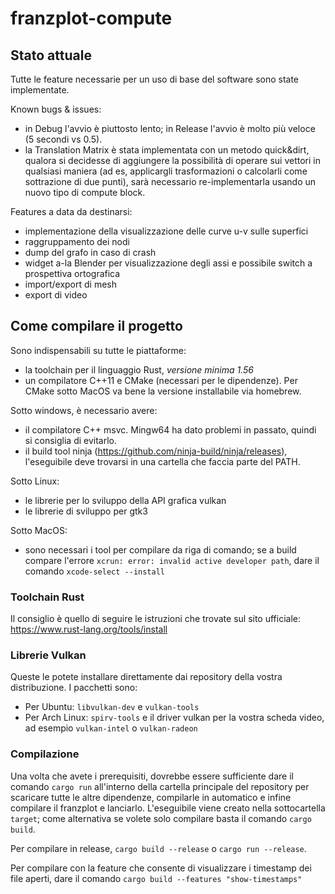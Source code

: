 # franzplot-compute

## Stato attuale

Tutte le feature necessarie per un uso di base del software sono state implementate.

Known bugs & issues:
- in Debug l'avvio è piuttosto lento; in Release l'avvio è molto più veloce (5 secondi vs 0.5).
- la Translation Matrix è stata implementata con un metodo quick&dirt, qualora si decidesse di
  aggiungere la possibilità di operare sui vettori in qualsiasi maniera (ad es, applicargli trasformazioni
  o calcolarli come sottrazione di due punti), sarà necessario re-implementarla usando un nuovo tipo di
  compute block.

Features a data da destinarsi:
- implementazione della visualizzazione delle curve u-v sulle superfici
- raggruppamento dei nodi
- dump del grafo in caso di crash
- widget a-la Blender per visualizzazione degli assi e possibile switch a prospettiva ortografica
- import/export di mesh
- export di video

## Come compilare il progetto
Sono indispensabili su tutte le piattaforme:
- la toolchain per il linguaggio Rust, *versione minima 1.56*
- un compilatore C++11 e CMake (necessari per le dipendenze). Per CMake sotto MacOS va bene la versione installabile via homebrew.

Sotto windows, è necessario avere:
- il compilatore C++ msvc. Mingw64 ha dato problemi in passato, quindi si consiglia di evitarlo.
- il build tool ninja (https://github.com/ninja-build/ninja/releases), l'eseguibile deve trovarsi in una cartella che faccia parte del PATH.

Sotto Linux:
- le librerie per lo sviluppo della API grafica vulkan
- le librerie di sviluppo per gtk3

Sotto MacOS:
- sono necessari i tool per compilare da riga di comando; se a build compare l'errore `xcrun: error: invalid active developer path`, dare il comando `xcode-select --install`

### Toolchain Rust
Il consiglio è quello di seguire le istruzioni che trovate sul sito ufficiale: https://www.rust-lang.org/tools/install

### Librerie Vulkan
Queste le potete installare direttamente dai repository della vostra distribuzione. I pacchetti sono:
- Per Ubuntu: `libvulkan-dev` e `vulkan-tools`
- Per Arch Linux: `spirv-tools` e il driver vulkan per la vostra scheda video, ad esempio `vulkan-intel` o `vulkan-radeon`

### Compilazione
Una volta che avete i prerequisiti, dovrebbe essere sufficiente dare il comando `cargo run` all'interno della cartella principale del repository per scaricare tutte le altre dipendenze, compilarle in automatico e infine compilare il franzplot e lanciarlo. L'eseguibile viene creato nella sottocartella `target`; come alternativa se volete solo compilare basta il comando `cargo build`.

Per compilare in release, `cargo build --release` o `cargo run --release`.

Per compilare con la feature che consente di visualizzare i timestamp dei file aperti, dare il comando `cargo build --features "show-timestamps"`
